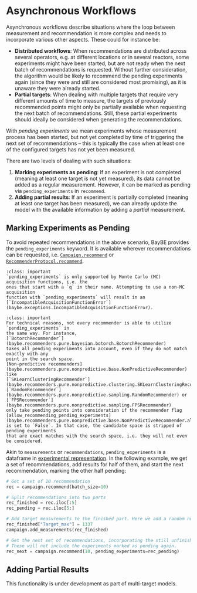 # Asynchronous Workflows

Asynchronous workflows describe situations where the loop between measurement and
recommendation is more complex and needs to incorporate various other aspects. These
could for instance be:
- **Distributed workflows**: When recommendations are distributed across several
  operators, e.g. at different locations or in several reactors, some experiments might
  have been started, but are not ready when the next batch of recommendations is requested.
  Without further consideration, the algorithm would be likely to recommend the pending
  experiments again (since they were and still are considered most promising), as it is
  unaware they were already started.
- **Partial targets**: When dealing with multiple targets that require very different
  amounts of time to measure, the targets of previously recommended points might only be
  partially available when requesting the next batch of recommendations. Still, these
  partial experiments should ideally be considered when generating the recommendations.

With *pending experiments* we mean experiments whose measurement process has
been started, but not yet completed by time of triggering the next set of
recommendations – this is typically the case when at least one of the configured
targets has not yet been measured.

There are two levels of dealing with such situations:
1) **Marking experiments as pending**: If an experiment is not completed (meaning at least one target is not yet measured), its
  data cannot be added as a regular measurement. However, it can be marked as pending via
  `pending_experiments` in `recommend`.
1) **Adding partial results**: If an experiment is partially completed (meaning at least one target has been
  measured), we can already update the model with the available information
  by adding a *partial* measurement.

## Marking Experiments as Pending

To avoid repeated recommendations in the above scenario, BayBE provides the 
`pending_experiments` keyword. It is available wherever recommendations can be
requested, i.e. [`Campaign.recommend`](baybe.campaign.Campaign.recommend) or 
[`RecommenderProtocol.recommend`](baybe.recommenders.base.RecommenderProtocol.recommend).

```{admonition} Supported Acquisition Functions
:class: important
`pending_experiments` is only supported by Monte Carlo (MC) acquisition functions, i.e. the
ones that start with a `q` in their name. Attempting to use a non-MC acquisition
function with `pending_experiments` will result in an 
[`IncompatibleAcquisitionFunctionError`](baybe.exceptions.IncompatibleAcquisitionFunctionError).
```

```{admonition} Supported Recommenders
:class: important
For technical reasons, not every recommender is able to utilize `pending_experiments` in
the same way. For instance,
[`BotorchRecommender`](baybe.recommenders.pure.bayesian.botorch.BotorchRecommender)
takes all pending experiments into account, even if they do not match exactly with any
point in the search space. 
[Non-predictive recommenders](baybe.recommenders.pure.nonpredictive.base.NonPredictiveRecommender) like 
[`SKLearnClusteringRecommender`](baybe.recommenders.pure.nonpredictive.clustering.SKLearnClusteringRecommender)s,
[`RandomRecommender`](baybe.recommenders.pure.nonpredictive.sampling.RandomRecommender) or
[`FPSRecommender`](baybe.recommenders.pure.nonpredictive.sampling.FPSRecommender)
only take pending points into consideration if the recommender flag
[allow_recommending_pending_experiments](baybe.recommenders.pure.nonpredictive.base.NonPredictiveRecommender.allow_recommending_pending_experiments)
is set to `False`. In that case, the candidate space is stripped of pending experiments
that are exact matches with the search space, i.e. they will not even be considered.
```

Akin to `measurements` or `recommendations`, `pending_experiments` is a dataframe in
[experimental representation](DATA_REPRESENTATION). 
In the following example, we get a set of recommendations, add results for half of them,
and start the next recommendation, marking the other half pending:
```python
# Get a set of 10 recommendation
rec = campaign.recommend(batch_size=10)

# Split recommendations into two parts
rec_finished = rec.iloc[:5]
rec_pending = rec.iloc[5:]

# Add target measurements to the finished part. Here we add a random number
rec_finished["Target_max"] = 1337
campaign.add_measurements(rec_finished)

# Get the next set of recommendations, incorporating the still unfinished experiments.
# These will not include the experiments marked as pending again.
rec_next = campaign.recommend(10, pending_experiments=rec_pending)
```

## Adding Partial Results
This functionality is under development as part of multi-target models.